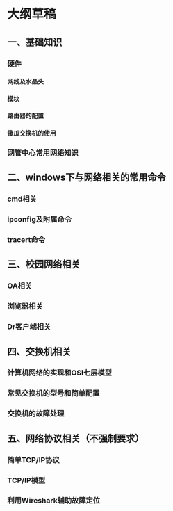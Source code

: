 # 大纲草稿
## 一、基础知识
### 硬件
#### 网线及水晶头
#### 模块
#### 路由器的配置
#### 傻瓜交换机的使用
### 网管中心常用网络知识
## 二、windows下与网络相关的常用命令
### cmd相关
### ipconfig及附属命令
### tracert命令
## 三、校园网络相关
### OA相关
### 浏览器相关
### Dr客户端相关
## 四、交换机相关
### 计算机网络的实现和OSI七层模型
### 常见交换机的型号和简单配置
### 交换机的故障处理
## 五、网络协议相关（不强制要求）
### 简单TCP/IP协议
### TCP/IP模型
### 利用Wireshark辅助故障定位
